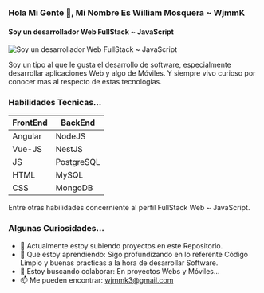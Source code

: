 ### Hola Mi Gente 👋, Mi Nombre Es William Mosquera ~ WjmmK
#### Soy un desarrollador Web FullStack ~ JavaScript
![Soy un desarrollador Web FullStack ~ JavaScript](https://github.com/wjmmk/VirtualScrollAngular10/blob/master/src/assets/img/1_OF0xEMkWBv-69zvmNs6RDQ.gif)

Soy un tipo al que le gusta el desarrollo de software, especialmente desarrollar aplicaciones Web y algo de Móviles. Y siempre vivo curioso por conocer mas al respecto de estas tecnologías.

### Habilidades Tecnicas...

|  FrontEnd |  BackEnd |
|-----------|----------|
| Angular   | NodeJS   |
| Vue-JS    | NestJS   |
| JS        |PostgreSQL| 
| HTML      | MySQL    |
| CSS       | MongoDB  |

Entre otras habilidades concerniente al perfil FullStack Web ~ JavaScript.

### Algunas Curiosidades...

- 🔭 Actualmente estoy subiendo proyectos en este Repositorio. 
- 🌱 Que estoy aprendiendo: Sigo profundizando en lo referente Código Limpio y buenas practicas a la hora de desarrollar Software.
- 👯 Estoy buscando colaborar: En proyectos Webs y Móviles...  
- 📫 Me pueden encontrar: wjmmk3@gmail.com 


